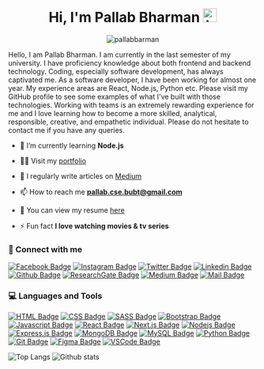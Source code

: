 <h1 align="center">Hi, I'm Pallab Bharman <img src="https://user-images.githubusercontent.com/1303154/88677602-1635ba80-d120-11ea-84d8-d263ba5fc3c0.gif" width="28px" alt="hi"></h1>

<p align="center"><img src="https://komarev.com/ghpvc/?username=pallabbarman&label=Profile%20views&color=0e75b6&style=flat" alt="pallabbarman" /></p>

<p>Hello, I am Pallab Bharman. I am currently in the last semester of my university. I have proficiency knowledge about both frontend and backend technology. Coding, especially software development, has always captivated me. As a software developer, I have been working for almost one year. My experience areas are React, Node.js, Python etc. Please visit my GitHub profile to see some examples of what I've built with those technologies. Working with teams is an extremely rewarding experience for me and I love learning how to become a more skilled, analytical, responsible, creative, and empathetic individual. Please do not hesitate to contact me if you have any queries. </p>

-   🌱 I’m currently learning **Node.js**

-   👨‍💻 Visit my [portfolio](https://pallabbarman.netlify.com/)

-   📝 I regularly write articles on [Medium](https://pallabbarman.medium.com)

-   📫 How to reach me **pallab.cse.bubt@gmail.com**

-   📄 You can view my resume [here](https://drive.google.com/file/d/1FME0rrxxchhstrzDC1yMvke54H7vLfW_/view)

-   ⚡ Fun fact **I love watching movies & tv series**

### 🔗 Connect with me

[![Facebook Badge](https://img.shields.io/badge/Facebook-1877F2?style=for-the-badge&logo=facebook&logoColor=white)](https://facebook.com/pallabbm) [![Instagram Badge](https://img.shields.io/badge/Instagram-E4405F?style=for-the-badge&logo=instagram&logoColor=white)](https://instagram.com/pallabbm) [![Twitter Badge](https://img.shields.io/badge/Twitter-1DA1F2?style=for-the-badge&logo=twitter&logoColor=white)](https://twitter.com/pallabbm) [![Linkedin Badge](https://img.shields.io/badge/LinkedIn-0077B5?style=for-the-badge&logo=linkedin&logoColor=white)](https://linkedin.com/in/pallabbarman) [![Github Badge](https://img.shields.io/badge/Github-171515?style=for-the-badge&logo=github&logoColor=white)](https://github.com/pallabbarman) [![ResearchGate Badge](https://img.shields.io/badge/researchgate-03d4ac?style=for-the-badge&logo=researchgate&logoColor=white)](https://www.researchgate.net/profile/Pallab-Bharman) [![Medium Badge](https://img.shields.io/badge/Medium-000?style=for-the-badge&logo=Medium&logoColor=white)](https://pallabbarman.medium.com) [![Mail Badge](https://img.shields.io/badge/Gmail-D14836?style=for-the-badge&logo=gmail&logoColor=white)](mailto:pallab.cse.bubt@gmail.com)

### 💻 Languages and Tools

[![HTML Badge](https://img.shields.io/badge/html-FF5733?style=for-the-badge&logo=html5&labelColor=black&white&logoColor=FF5733)](https://www.w3schools.com/html/) [![CSS Badge](https://img.shields.io/badge/css-2965f1?style=for-the-badge&labelColor=black&logo=css3&logoColor=2965f1)](https://www.w3schools.com/css/) [![SASS Badge](https://img.shields.io/badge/Sass-CC6699?style=for-the-badge&labelColor=black&logo=sass&logoColor=#c69)](https://sass-lang.com/) [![Bootstrap Badge](https://img.shields.io/badge/bootstrap-563d7c?style=for-the-badge&labelColor=black&logo=bootstrap&logoColor=563d7c)](https://react-bootstrap.github.io/) [![Javascript Badge](https://img.shields.io/badge/-Javascript-F0DB4F?style=for-the-badge&labelColor=black&logo=javascript&logoColor=F0DB4F)](https://developer.mozilla.org/en-US/docs/Web/JavaScript) [![React Badge](https://img.shields.io/badge/-React-61DBFB?style=for-the-badge&labelColor=black&logo=react&logoColor=61DBFB)](https://reactjs.org/) [![Next.js Badge](https://img.shields.io/badge/next.js-000000?style=for-the-badge&logo=nextdotjs&logoColor=white)](https://nextjs.org/) [![Nodejs Badge](https://img.shields.io/badge/-Nodejs-3C873A?style=for-the-badge&labelColor=black&logo=node.js&logoColor=3C873A)](https://nodejs.org/docs/latest-v15.x/api/) [![Express.js Badge](https://img.shields.io/badge/Express.js-000000?style=for-the-badge&logo=express&logoColor=white)](https://expressjs.com/en/4x/api.html) [![MongoDB Badge](https://img.shields.io/badge/MongoDB-4EA94B?style=for-the-badge&labelColor=black&logo=mongodb&logoColor=4EA94B)](https://www.mongodb.com/) [![MySQL Badge](https://img.shields.io/badge/MySQL-00758F?style=for-the-badge&labelColor=black&logo=MySQL&logoColor=F29111)](https://www.mysql.com/) [![Python Badge](https://img.shields.io/badge/Python-FFD43B?style=for-the-badge&labelColor=black&logo=Python&logoColor=306998)](https://www.python.org/) [![Git Badge](https://img.shields.io/badge/Git-F1502F?style=for-the-badge&labelColor=black&logo=Git&logoColor=F1502F)](https://git-scm.com/) [![Figma Badge](https://img.shields.io/badge/Figma-62372c?style=for-the-badge&labelColor=black&logo=Figma&logoColor=e04a34)](https://www.figma.com/) [![VSCode Badge](https://img.shields.io/badge/Vscode-0078d7?style=for-the-badge&labelColor=black&logo=VisualStudioCode&logoColor=0078d7)](https://code.visualstudio.com/docs)

![Top Langs](https://github-readme-stats.vercel.app/api/top-langs/?username=pallabbarman&layout=compact&theme=tokyonight) ![Github stats](https://github-readme-stats.vercel.app/api?username=pallabbarman&theme=tokyonight&show_icons=true)

